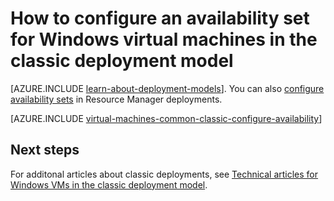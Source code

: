 <properties
	pageTitle="Availability sets for Windows classic VMs | Azure"
	description="Configure an availability set for a new or existing Windows virtual machine in the classic deployment model using the Azure portal and Azure PowerShell."
	services="virtual-machines-windows"
	documentationCenter=""
	authors="cynthn"
	manager="timlt"
	editor=""
	tags="azure-service-management"/>

<tags
	ms.service="virtual-machines-windows"
	ms.date="07/12/2016"
	wacn.date=""/>

# How to configure an availability set for Windows virtual machines in the classic deployment model

[AZURE.INCLUDE [learn-about-deployment-models](../includes/learn-about-deployment-models-classic-include.md)]. You can also [configure availability sets](/documentation/articles/virtual-machines-windows-create-availability-set/) in Resource Manager deployments.

[AZURE.INCLUDE [virtual-machines-common-classic-configure-availability](../includes/virtual-machines-common-classic-configure-availability.md)]

## Next steps

For additonal articles about classic deployments, see [Technical articles for Windows VMs in the classic deployment model](/documentation/articles/virtual-machines-windows-index/).